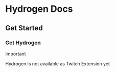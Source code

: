 # Hydrogen Docs

## Get Started

### Get Hydrogen

> [!IMPORTANT]
> Hydrogen is not available as Twitch Extension yet
